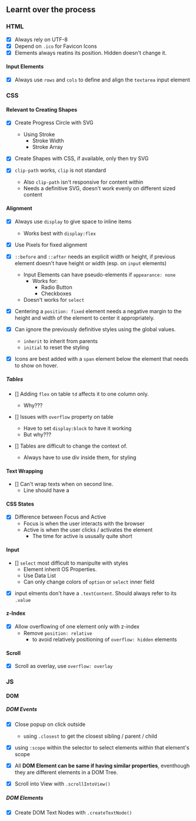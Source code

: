 
## Learnt over the process

### HTML

- [x] Always rely on UTF-8
- [x] Depend on `.ico` for Favicon Icons
- [x] Elements always reatins its position. Hidden doesn't change it.

#### Input Elements

- [x] Always use `rows` and `cols` to define and align the `textarea` input element

### CSS

#### Relevant to Creating Shapes

- [x] Create Progress Circle with SVG
    - Using Stroke
        - Stroke Width
        - Stroke Array

- [x] Create Shapes with CSS, if available, only then try SVG

- [x] `clip-path` works, `clip` is not standard
    - Also `clip-path` isn't responsive for content within
    - Needs a definitive SVG, doesn't work evenly on different sized content

#### Alignment

- [x] Always use `display` to give space to inline items
    - Works best with `display:flex`

- [x] Use Pixels for fixed alignment

- [x] `::before` and `::after` needs an explicit width or height, if previous element doesn't have height or width (esp. on `input` elements)
    - Input Elements can have pseudo-elements if `appearance: none`
        - Works for:
            - Radio Button
            - Checkboxes
    - Doesn't works for `select`

- [x] Centering a `position: fixed` element needs a negative margin to the height and width of the element to center it appropriately.

- [x] Can ignore the previously definitive styles using the global values.
    - `inherit` to inherit from parents
    - `initial` to reset the styling

- [x] Icons are best added with a `span` element below the element that needs to show on hover.

##### Tables

- [] Adding `flex` on table `td` affects it to one column only.
    - Why???

- [] Issues with `overflow` property on table
    - Have to set `display:block` to have it working
    - But why???

- [] Tables are difficult to change the context of.
    - Always have to use div inside them, for styling

#### Text Wrapping

- [] Can't wrap texts when on second line.
    - Line should have a 

#### CSS States

- [x] Difference between Focus and Active
    - Focus is when the user interacts with the browser
    - Active is when the user clicks / activates the element
        - The time for active is ususally quite short

#### Input

- [] `select` most difficult to manipulte with styles
    - Element inherit OS Properties.
    - Use Data List
    - Can only change colors of `option` or `select` inner field

- [x] input elments don't have a `.textContent`. Should always refer to its `.value`

#### z-Index

- [x] Allow overflowing of one element only with z-index
    - Remove `position: relative` 
        - to avoid relatively positioning of `overflow: hidden` elements

#### Scroll

- [x] Scroll as overlay, use `overflow: overlay`

### JS
#### DOM 

##### DOM Events
- [x] Close popup on click outside
    - using `.closest` to get the closest sibling / parent / child

- [x] using `:scope` within the selector to select elements within that element's scope

- [x] All **DOM Element can be same if having similar properties**, eventhough they are different elements in a DOM Tree.

- [x] Scroll into View with `.scrollIntoView()`

##### DOM Elements
- [x] Create DOM Text Nodes with `.createTextNode()`
